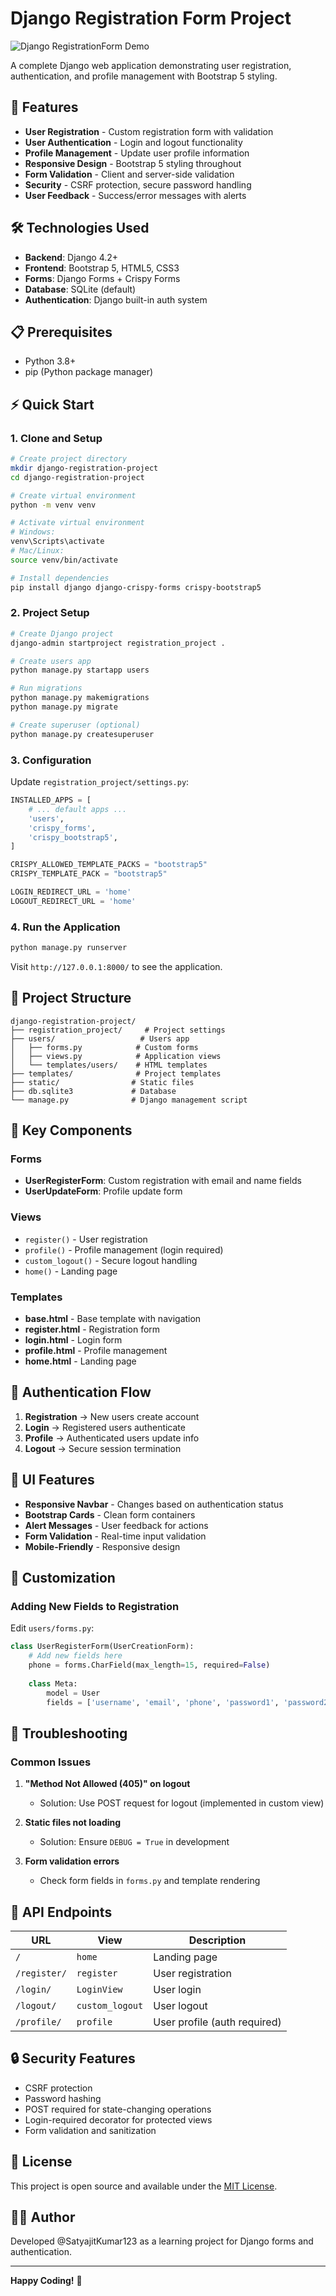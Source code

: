 # Django Registration Form Project

![Django RegistrationForm Demo](registerForm.gif)

A complete Django web application demonstrating user registration, authentication, and profile management with Bootstrap 5 styling.

## 🚀 Features

- **User Registration** - Custom registration form with validation
- **User Authentication** - Login and logout functionality
- **Profile Management** - Update user profile information
- **Responsive Design** - Bootstrap 5 styling throughout
- **Form Validation** - Client and server-side validation
- **Security** - CSRF protection, secure password handling
- **User Feedback** - Success/error messages with alerts

## 🛠️ Technologies Used

- **Backend**: Django 4.2+
- **Frontend**: Bootstrap 5, HTML5, CSS3
- **Forms**: Django Forms + Crispy Forms
- **Database**: SQLite (default)
- **Authentication**: Django built-in auth system

## 📋 Prerequisites

- Python 3.8+
- pip (Python package manager)

## ⚡ Quick Start

### 1. Clone and Setup

```bash
# Create project directory
mkdir django-registration-project
cd django-registration-project

# Create virtual environment
python -m venv venv

# Activate virtual environment
# Windows:
venv\Scripts\activate
# Mac/Linux:
source venv/bin/activate

# Install dependencies
pip install django django-crispy-forms crispy-bootstrap5
```

### 2. Project Setup

```bash
# Create Django project
django-admin startproject registration_project .

# Create users app
python manage.py startapp users

# Run migrations
python manage.py makemigrations
python manage.py migrate

# Create superuser (optional)
python manage.py createsuperuser
```

### 3. Configuration

Update `registration_project/settings.py`:

```python
INSTALLED_APPS = [
    # ... default apps ...
    'users',
    'crispy_forms',
    'crispy_bootstrap5',
]

CRISPY_ALLOWED_TEMPLATE_PACKS = "bootstrap5"
CRISPY_TEMPLATE_PACK = "bootstrap5"

LOGIN_REDIRECT_URL = 'home'
LOGOUT_REDIRECT_URL = 'home'
```

### 4. Run the Application

```bash
python manage.py runserver
```

Visit `http://127.0.0.1:8000/` to see the application.

## 📁 Project Structure

```
django-registration-project/
├── registration_project/     # Project settings
├── users/                   # Users app
│   ├── forms.py            # Custom forms
│   ├── views.py            # Application views
│   └── templates/users/    # HTML templates
├── templates/              # Project templates
├── static/                # Static files
├── db.sqlite3             # Database
└── manage.py              # Django management script
```

## 🎯 Key Components

### Forms
- **UserRegisterForm**: Custom registration with email and name fields
- **UserUpdateForm**: Profile update form

### Views
- `register()` - User registration
- `profile()` - Profile management (login required)
- `custom_logout()` - Secure logout handling
- `home()` - Landing page

### Templates
- **base.html** - Base template with navigation
- **register.html** - Registration form
- **login.html** - Login form  
- **profile.html** - Profile management
- **home.html** - Landing page

## 🔐 Authentication Flow

1. **Registration** → New users create account
2. **Login** → Registered users authenticate
3. **Profile** → Authenticated users update info
4. **Logout** → Secure session termination

## 🎨 UI Features

- **Responsive Navbar** - Changes based on authentication status
- **Bootstrap Cards** - Clean form containers
- **Alert Messages** - User feedback for actions
- **Form Validation** - Real-time input validation
- **Mobile-Friendly** - Responsive design

## 🔧 Customization

### Adding New Fields to Registration
Edit `users/forms.py`:

```python
class UserRegisterForm(UserCreationForm):
    # Add new fields here
    phone = forms.CharField(max_length=15, required=False)
    
    class Meta:
        model = User
        fields = ['username', 'email', 'phone', 'password1', 'password2']
```


## 🐛 Troubleshooting

### Common Issues

1. **"Method Not Allowed (405)" on logout**
   - Solution: Use POST request for logout (implemented in custom view)

2. **Static files not loading**
   - Solution: Ensure `DEBUG = True` in development

3. **Form validation errors**
   - Check form fields in `forms.py` and template rendering

## 📝 API Endpoints

| URL | View | Description |
|-----|------|-------------|
| `/` | `home` | Landing page |
| `/register/` | `register` | User registration |
| `/login/` | `LoginView` | User login |
| `/logout/` | `custom_logout` | User logout |
| `/profile/` | `profile` | User profile (auth required) |

## 🔒 Security Features

- CSRF protection
- Password hashing
- POST required for state-changing operations
- Login-required decorator for protected views
- Form validation and sanitization


## 📄 License

This project is open source and available under the [MIT License](LICENSE).

## 👨‍💻 Author

Developed @SatyajitKumar123 as a learning project for Django forms and authentication.

---

**Happy Coding!** 🎉
